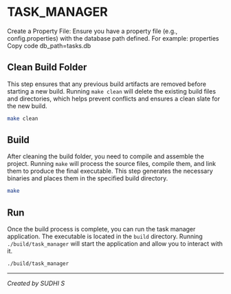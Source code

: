 # TASK_MANAGER

Create a Property File:
Ensure you have a property file (e.g., config.properties) with the database path defined. For example:
properties
Copy code
db_path=tasks.db

## Clean Build Folder

This step ensures that any previous build artifacts are removed before starting a new build. Running `make clean` will delete the existing build files and directories, which helps prevent conflicts and ensures a clean slate for the new build.

```bash
make clean
```

## Build

After cleaning the build folder, you need to compile and assemble the project. Running `make` will process the source files, compile them, and link them to produce the final executable. This step generates the necessary binaries and places them in the specified build directory.

```bash
make
```

## Run

Once the build process is complete, you can run the task manager application. The executable is located in the `build` directory. Running `./build/task_manager` will start the application and allow you to interact with it.

```bash
./build/task_manager
```

---

*Created by SUDHI S*
